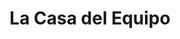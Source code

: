 ---
title: "La Casa del Equipo"
url: /ciudad-autonoma-de-buenos-aires/la-casa-del-equipo/
shop: general
---